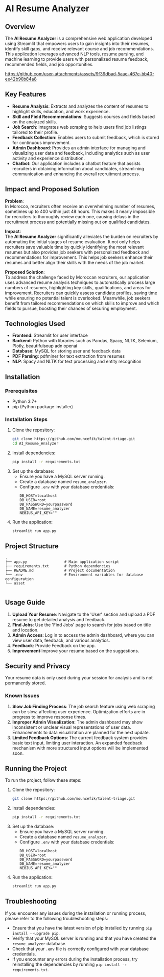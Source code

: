 
# AI Resume Analyzer

## Overview
The **AI Resume Analyzer** is a comprehensive web application developed using Streamlit that empowers users to gain insights into their resumes, identify skill gaps, and receive relevant course and job recommendations. This application leverages advanced NLP tools, resume parsing, and machine learning to provide users with personalized resume feedback, recommended fields, and job opportunities.


https://github.com/user-attachments/assets/9f39dbad-5aae-467e-bb40-ee42b90b84a8


## Key Features
- **Resume Analysis**: Extracts and analyzes the content of resumes to highlight skills, education, and work experience.
- **Skill and Field Recommendations**: Suggests courses and fields based on the analyzed skills.
- **Job Search**: Integrates web scraping to help users find job listings tailored to their profile.
- **Feedback Collection**: Enables users to submit feedback, which is stored for continuous improvement.
- **Admin Dashboard**: Provides an admin interface for managing and visualizing user data and feedback, including analytics such as user activity and experience distribution.
- **Chatbot**: Our application includes a chatbot feature that assists recruiters in obtaining information about candidates, streamlining communication and enhancing the overall recruitment process.

## Impact and Proposed Solution

**Problem**:  
In Morocco, recruiters often receive an overwhelming number of resumes, sometimes up to 400 within just 48 hours. This makes it nearly impossible for recruiters to thoroughly review each one, causing delays in the recruitment process and potentially missing out on qualified candidates.

**Impact**:  
The **AI Resume Analyzer** significantly alleviates the burden on recruiters by automating the initial stages of resume evaluation. It not only helps recruiters save valuable time by quickly identifying the most relevant resumes but also provides job seekers with personalized feedback and recommendations for improvement. This helps job seekers enhance their resumes and better align their skills with the needs of the job market.

**Proposed Solution**:  
To address the challenge faced by Moroccan recruiters, our application uses advanced resume analysis techniques to automatically process large numbers of resumes, highlighting key skills, qualifications, and areas for improvement. Recruiters can quickly assess candidate profiles, saving time while ensuring no potential talent is overlooked. Meanwhile, job seekers benefit from tailored recommendations on which skills to improve and which fields to pursue, boosting their chances of securing employment.
## Technologies Used
- **Frontend**: Streamlit for user interface
- **Backend**: Python with libraries such as Pandas, Spacy, NLTK, Selenium, Plotly, beautifulsoup adn openai 
- **Database**: MySQL for storing user and feedback data
- **PDF Parsing**: pdfminer for text extraction from resumes
- **NLP**: Spacy and NLTK for text processing and entity recognition

## Installation
### Prerequisites
- Python 3.7+
- pip (Python package installer)

### Installation Steps
1. Clone the repository:
   ```bash
   git clone https://github.com/mouncefik/talent-triage.git
   cd AI_Resume_Analyzer
   ```
2. Install dependencies:
   ```bash
   pip install -r requirements.txt
   ```
3. Set up the database:
   - Ensure you have a MySQL server running.
   - Create a database named `resume_analyzer`.
   - Configure `.env` with your database credentials:
     ```
     DB_HOST=localhost
     DB_USER=root
     DB_PASSWORD=yourpassword
     DB_NAME=resume_analyzer
     NEBIUS_API_KEY=""
     ```
4. Run the application:
   ```bash
   streamlit run app.py
   ```

## Project Structure
```
.
├── app.py                 # Main application script
├── requirements.txt       # Python dependencies
├── README.md              # Project documentation
└── .env                   # Environment variables for database configuration
└── asset
      
```

## Usage Guide
1. **Upload Your Resume**: Navigate to the 'User' section and upload a PDF resume to get detailed analysis and feedback.
2. **Find Jobs**: Use the 'Find Jobs' page to search for jobs based on title and location.
3. **Admin Access**: Log in to access the admin dashboard, where you can view user data, feedback, and various analytics.
4. **Feedback**: Provide Feedback on the app.
5. **Improvement**:Improve your resume based on the suggestions.

## Security and Privacy
Your resume data is only used during your session for analysis and is not permanently stored.

### Known Issues
1. **Slow Job Finding Process**: The job search feature using web scraping can be slow, affecting user experience. Optimization efforts are in progress to improve response times.
2. **Improper Admin Visualization**: The admin dashboard may show inconsistent or unclear visual representations of user data. Enhancements to data visualization are planned for the next update.
3. **Limited Feedback Options**: The current feedback system provides basic text input, limiting user interaction. An expanded feedback mechanism with more structured input options will be implemented soon.

## Running the Project
To run the project, follow these steps:

1. Clone the repository:
   ```bash
   git clone https://github.com/mouncefik/talent-triage.git
   ```
2. Install dependencies:
   ```bash
   pip install -r requirements.txt
   ```
3. Set up the database:
   - Ensure you have a MySQL server running.
   - Create a database named `resume_analyzer`.
   - Configure `.env` with your database credentials:
     ```
     DB_HOST=localhost
     DB_USER=root
     DB_PASSWORD=yourpassword
     DB_NAME=resume_analyzer
     NEBIUS_API_KEY=""
     ```
4. Run the application:
   ```bash
   streamlit run app.py
   ```

## Troubleshooting
If you encounter any issues during the installation or running process, please refer to the following troubleshooting steps:

* Ensure that you have the latest version of pip installed by running `pip install --upgrade pip`.
* Verify that your MySQL server is running and that you have created the `resume_analyzer` database.
* Check that your `.env` file is correctly configured with your database credentials.
* If you encounter any errors during the installation process, try reinstalling the dependencies by running `pip install -r requirements.txt`.
